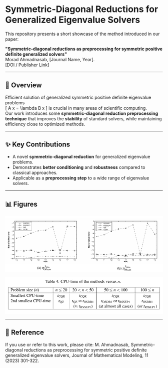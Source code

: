 # Symmetric-Diagonal Reductions for Generalized Eigenvalue Solvers

This repository presents a short showcase of the method introduced in our paper:

**"Symmetric-diagonal reductions as preprocessing for symmetric positive definite generalized solvers"**  
Morad Ahmadnasab, [Journal Name, Year].  
[DOI / Publisher Link]

---

## 🔎 Overview
Efficient solution of generalized symmetric positive definite eigenvalue problems  
\[
A x = \lambda B x
\]
is crucial in many areas of scientific computing.  
Our work introduces some **symmetric-diagonal reduction preprocessing technique** that improves the **stability** of standard solvers, while maintaining efficiency close to optimized methods.

---

## ✨ Key Contributions
- A novel **symmetric-diagonal reduction** for generalized eigenvalue problems.  
- Demonstrates **better conditioning** and **robustness** compared to classical approaches.  
- Applicable as a **preprocessing step** to a wide range of eigenvalue solvers.  

---

## 📊 Figures
<p align="center">
  <img src="figures/fig1.png" width="600" alt="Spectral clustering example">
</p>

<p align="center">
  <img src="figures/fig2.png" width="600" alt="Convergence comparison">
</p>

---

## 📄 Reference
If you use or refer to this work, please cite: M. Ahmadnasab, Symmetric-diagonal reductions as preprocessing for symmetric positive definite generalized eigenvalue solvers, Journal of Mathematical Modeling, 11 (2023) 301-322. 


